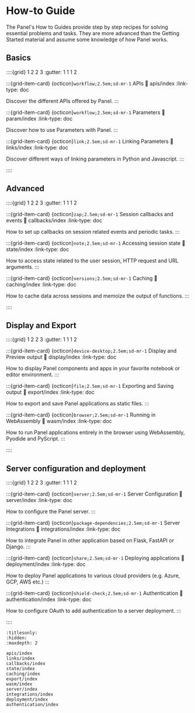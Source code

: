 # How-to Guide

The Panel's How to Guides provide step by step recipes for solving essential problems and tasks. They are more advanced than the Getting Started material and assume some knowledge of how Panel works.

## Basics

::::{grid} 1 2 2 3
:gutter: 1 1 1 2

:::{grid-item-card} {octicon}`workflow;2.5em;sd-mr-1` APIs
:link: apis/index
:link-type: doc

Discover the different APIs offered by Panel.
:::

:::{grid-item-card} {octicon}`workflow;2.5em;sd-mr-1` Parameters
:link: param/index
:link-type: doc

Discover how to use Parameters with Panel.
:::

:::{grid-item-card} {octicon}`link;2.5em;sd-mr-1` Linking Parameters
:link: links/index
:link-type: doc

Discover different ways of linking parameters in Python and Javascript.
:::

::::


## Advanced

::::{grid} 1 2 2 3
:gutter: 1 1 1 2

:::{grid-item-card} {octicon}`zap;2.5em;sd-mr-1` Session callbacks and events
:link: callbacks/index
:link-type: doc

How to set up callbacks on session related events and periodic tasks.
:::

:::{grid-item-card} {octicon}`note;2.5em;sd-mr-1` Accessing session state
:link: state/index
:link-type: doc

How to access state related to the user session, HTTP request and URL arguments.
:::

:::{grid-item-card} {octicon}`versions;2.5em;sd-mr-1` Caching
:link: caching/index
:link-type: doc

How to cache data across sessions and memoize the output of functions.
:::

::::


## Display and Export

::::{grid} 1 2 2 3
:gutter: 1 1 1 2

:::{grid-item-card} {octicon}`device-desktop;2.5em;sd-mr-1` Display and Preview output
:link: display/index
:link-type: doc

How to display Panel components and apps in your favorite notebook or editor environment.
:::

:::{grid-item-card} {octicon}`file;2.5em;sd-mr-1` Exporting and Saving output
:link: export/index
:link-type: doc

How to export and save Panel applications as static files.
:::

:::{grid-item-card} {octicon}`browser;2.5em;sd-mr-1` Running in WebAssembly
:link: wasm/index
:link-type: doc

How to run Panel applications entirely in the browser using WebAssembly, Pyodide and PyScript.
:::

::::


## Server configuration and deployment

::::{grid} 1 2 2 3
:gutter: 1 1 1 2

:::{grid-item-card} {octicon}`server;2.5em;sd-mr-1` Server Configuration
:link: server/index
:link-type: doc

How to configure the Panel server.
:::

:::{grid-item-card} {octicon}`package-dependencies;2.5em;sd-mr-1` Server Integrations
:link: integrations/index
:link-type: doc

How to integrate Panel in other application based on Flask, FastAPI or Django.
:::

:::{grid-item-card} {octicon}`share;2.5em;sd-mr-1` Deploying applications
:link: deployment/index
:link-type: doc

How to deploy Panel applications to various cloud providers (e.g. Azure, GCP, AWS etc.)
:::

:::{grid-item-card} {octicon}`shield-check;2.5em;sd-mr-1` Authentication
:link: authentication/index
:link-type: doc

How to configure OAuth to add authentication to a server deployment.
:::

::::


```{toctree}
:titlesonly:
:hidden:
:maxdepth: 2

apis/index
links/index
callbacks/index
state/index
caching/index
export/index
wasm/index
server/index
integrations/index
deployment/index
authentication/index
```
